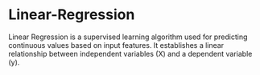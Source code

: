 # Linear-Regression
Linear Regression is a supervised learning algorithm used for predicting continuous values based on input features. It establishes a linear relationship between independent variables (X) and a dependent variable (y).
